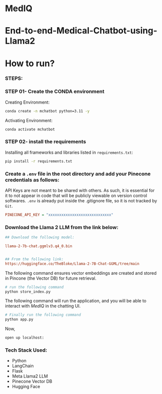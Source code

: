 # MedIQ

# End-to-end-Medical-Chatbot-using-Llama2

# How to run?
### STEPS:

### STEP 01- Create the CONDA environment

Creating Environment:
```bash
conda create -n mchatbot python=3.11 -y
```

Activating Environment:
```bash
conda activate mchatbot
```

### STEP 02- install the requirements

Installing all frameworks and libraries listed in `requirements.txt`:
```bash
pip install -r requirements.txt
```


### Create a `.env` file in the root directory and add your Pinecone credentials as follows:

API Keys are not meant to be shared with others. As such, it is essential for it to not appear in code that will be publicly viewable on version control softwares.
`.env` is already put inside the .gitignore file, so it is not tracked by `Git`.
```ini
PINECONE_API_KEY = "xxxxxxxxxxxxxxxxxxxxxxxxxxxxx"
```


### Download the Llama 2 LLM from the link below:

```ini
## Download the following model:

llama-2-7b-chat.ggmlv3.q4_0.bin


## From the following link:
https://huggingface.co/TheBloke/Llama-2-7B-Chat-GGML/tree/main
```

The following command ensures vector embeddings are created and stored in Pincone (the Vector DB) for future retrieval.
```bash
# run the following command
python store_index.py
```

The following command will run the application, and you will be able to interact with _MedIQ_ in the chatting UI.
```bash
# Finally run the following command
python app.py
```

Now,
```bash
open up localhost:
```


### Tech Stack Used:

- Python
- LangChain
- Flask
- Meta Llama2 LLM
- Pinecone Vector DB
- Hugging Face

